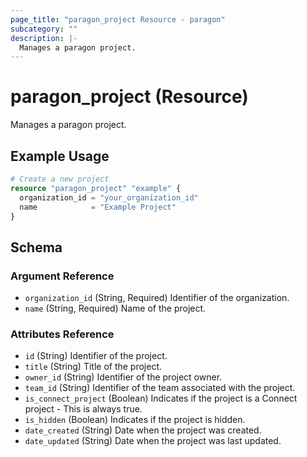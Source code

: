 ```yaml
---
page_title: "paragon_project Resource - paragon"
subcategory: ""
description: |-
  Manages a paragon project.
---
```


# paragon_project (Resource)

Manages a paragon project.

## Example Usage

```terraform
# Create a new project
resource "paragon_project" "example" {
  organization_id = "your_organization_id"
  name            = "Example Project"
}
```

## Schema

### Argument Reference

- `organization_id` (String, Required) Identifier of the organization.
- `name` (String, Required) Name of the project.

### Attributes Reference

- `id` (String) Identifier of the project.
- `title` (String) Title of the project.
- `owner_id` (String) Identifier of the project owner.
- `team_id` (String) Identifier of the team associated with the project.
- `is_connect_project` (Boolean) Indicates if the project is a Connect project - This is always true.
- `is_hidden` (Boolean) Indicates if the project is hidden.
- `date_created` (String) Date when the project was created.
- `date_updated` (String) Date when the project was last updated.